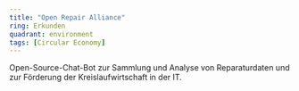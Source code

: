 ```yaml
---
title: "Open Repair Alliance"
ring: Erkunden
quadrant: environment
tags: [Circular Economy]
---
```


Open-Source-Chat-Bot zur Sammlung und Analyse von Reparaturdaten und zur Förderung der Kreislaufwirtschaft in der IT.
